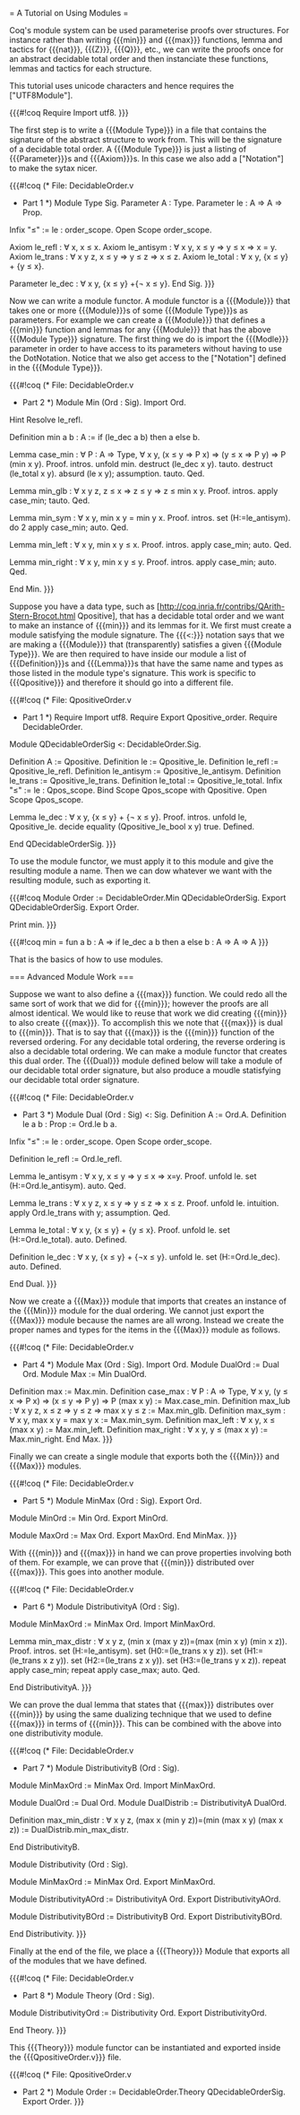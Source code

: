 = A Tutorial on Using Modules =

Coq's module system can be used parameterise proofs over structures.  For instance rather than writing {{{min}}} and {{{max}}} functions, lemma and tactics for {{{nat}}}, {{{Z}}}, {{{Q}}}, etc., we can write the proofs once for an abstract decidable total order and then instanciate these functions, lemmas and tactics for each structure.

This tutorial uses unicode characters and hence requires the ["UTF8Module"].

{{{#!coq
Require Import utf8.
}}}

The first step is to write a {{{Module Type}}} in a file that contains the signature of the abstract structure to work from.  This will be the signature of a decidable total order.  A {{{Module Type}}} is just a listing of {{{Parameter}}}s and {{{Axiom}}}s.  In this case we also add a ["Notation"] to make the sytax nicer.

{{{#!coq
(* File: DecidableOrder.v
 * Part 1
 *)
Module Type Sig.
Parameter A : Type.
Parameter le : A ⇒ A ⇒ Prop.

Infix "≤" := le : order_scope.
Open Scope order_scope.

Axiom le_refl : ∀ x, x ≤ x.
Axiom le_antisym : ∀ x y, x ≤ y ⇒ y ≤ x ⇒ x = y.
Axiom le_trans : ∀ x y z, x ≤ y ⇒ y ≤ z ⇒ x ≤ z.
Axiom le_total : ∀ x y, {x ≤ y} + {y ≤ x}.

Parameter le_dec : ∀ x y, {x ≤ y} +{¬ x ≤ y}. 
End Sig.
}}}

Now we can write a module functor.  A module functor is a {{{Module}}} that takes one or more {{{Module}}}s of some {{{Module Type}}}s as parameters.  For example we can create a {{{Module}}} that defines a {{{min}}} function and lemmas for any {{{Module}}} that has the above {{{Module Type}}} signature.  The first thing we do is import the {{{Modle}}} parameter in order to have access to its parameters without having to use the DotNotation.  Notice that we also get access to the ["Notation"] defined in the {{{Module Type}}}.

{{{#!coq
(* File: DecidableOrder.v
 * Part 2
 *)
Module Min (Ord : Sig).
Import Ord.

Hint Resolve le_refl.

Definition min a b : A := if (le_dec a b) then a else b.

Lemma case_min : ∀ P : A ⇒ Type, ∀ x y, (x ≤ y ⇒ P x) ⇒ (y ≤ x ⇒ P y) ⇒ P (min x y).
Proof.
intros.
unfold min.
destruct (le_dec x y).
tauto.
destruct (le_total x y).
absurd (le x y); assumption.
tauto.
Qed.

Lemma min_glb : ∀ x y z, z ≤ x ⇒ z ≤ y ⇒ z ≤ min x y.
Proof.
intros.
apply case_min; tauto.
Qed.

Lemma min_sym : ∀ x y, min x y = min y x.
Proof.
intros.
set (H:=le_antisym).
do 2 apply case_min; auto.
Qed.

Lemma min_left : ∀ x y, min x y ≤ x.
Proof.
intros.
apply case_min; auto.
Qed.

Lemma min_right : ∀ x y, min x y ≤ y.
Proof.
intros.
apply case_min; auto.
Qed.

End Min.
}}}

Suppose you have a data type, such as [http://coq.inria.fr/contribs/QArith-Stern-Brocot.html Qpositive], that has a decidable total order and we want to make an instance of {{{min}}} and its lemmas for it.  We first must create a module satisfying the module signature.  The {{{<:}}} notation says that we are making a {{{Module}}} that (transparently) satisfies a given {{{Module Type}}}.  We are then required to have inside our module a list of {{{Definition}}}s and {{{Lemma}}}s that have the same name and types as those listed in the module type's signature. This work is specific to {{{Qpositive}}} and therefore it should go into a different file.

{{{#!coq
(* File: QpositiveOrder.v
 * Part 1
 *)
Require Import utf8.
Require Export Qpositive_order.
Require DecidableOrder.

Module QDecidableOrderSig <: DecidableOrder.Sig.

Definition A := Qpositive.
Definition le := Qpositive_le.
Definition le_refl := Qpositive_le_refl.
Definition le_antisym := Qpositive_le_antisym.
Definition le_trans := Qpositive_le_trans.
Definition le_total := Qpositive_le_total.
Infix "≤" := le : Qpos_scope.
Bind Scope Qpos_scope with Qpositive. 
Open Scope Qpos_scope.

Lemma le_dec : ∀ x y, {x ≤ y} + {¬ x ≤ y}.
Proof.
intros.
unfold le, Qpositive_le.
decide equality (Qpositive_le_bool x y) true.
Defined.

End QDecidableOrderSig.
}}}

To use the module functor, we must apply it to this module and give the resulting module a name.  Then we can dow whatever we want with the resulting module, such as exporting it.

{{{#!coq
Module Order := DecidableOrder.Min QDecidableOrderSig.
Export QDecidableOrderSig.
Export Order.

Print min.
}}}

{{{#!coq
min = fun a b : A => if le_dec a b then a else b
     : A ⇒  A ⇒  A
}}}

That is the basics of how to use modules.

=== Advanced Module Work ===

Suppose we want to also define a {{{max}}} function.  We could redo all the same sort of work that we did for {{{min}}}; however the proofs are all almost identical.  We would like to reuse that work we did creating {{{min}}} to also create {{{max}}}.  To accomplish this we note that {{{max}}} is dual to {{{min}}}.  That is to say that {{{max}}} is the {{{min}}} function of the reversed ordering.  For any decidable total ordering, the reverse ordering is also a decidable total ordering.  We can make a module functor that creates this dual order.
The {{{Dual}}} module defined below will take a module of our decidable total order signature, but also produce a moudle statisfying our decidable total order signature.

{{{#!coq
(* File: DecidableOrder.v
 * Part 3
 *)
Module Dual (Ord : Sig) <: Sig.
Definition A := Ord.A.
Definition le a b : Prop := Ord.le b a.

Infix "≤" := le : order_scope.
Open Scope order_scope.

Definition le_refl := Ord.le_refl.

Lemma le_antisym : ∀ x y, x ≤ y ⇒ y ≤ x ⇒ x=y.
Proof.
unfold le.
set (H:=Ord.le_antisym).
auto.
Qed.

Lemma le_trans : ∀ x y z, x ≤ y ⇒ y ≤ z ⇒ x ≤ z.
Proof.
unfold le.
intuition.
apply Ord.le_trans with y; assumption.
Qed.

Lemma le_total : ∀ x y, {x ≤ y} + {y ≤ x}.
Proof.
unfold le.
set (H:=Ord.le_total).
auto.
Defined.

Definition le_dec : ∀ x y, {x ≤ y} + {¬x ≤ y}. 
unfold le.
set (H:=Ord.le_dec).
auto.
Defined.

End Dual.
}}}

Now we create a {{{Max}}} module that imports that creates an instance of the {{{Min}}} module for the dual ordering.  We cannot just export the {{{Max}}} module because the names are all wrong.  Instead we create the proper names and types for the items in the {{{Max}}} module as follows.

{{{#!coq
(* File: DecidableOrder.v
 * Part 4
 *)
Module Max (Ord : Sig).
Import Ord.
Module DualOrd := Dual Ord.
Module Max := Min DualOrd.

Definition max := Max.min.
Definition case_max : ∀ P : A ⇒ Type, ∀ x y, (y ≤ x ⇒ P x) ⇒ (x ≤ y ⇒ P y) ⇒ P (max x y) := Max.case_min.
Definition max_lub : ∀ x y z, x ≤ z ⇒ y ≤ z ⇒ max x y ≤ z := Max.min_glb.
Definition max_sym : ∀ x y, max x y = max y x := Max.min_sym.
Definition max_left : ∀ x y, x ≤ (max x y) := Max.min_left.
Definition max_right : ∀ x y, y ≤ (max x y) := Max.min_right.
End Max.
}}}

Finally we can create a single module that exports both the {{{Min}}} and {{{Max}}} modules.

{{{#!coq
(* File: DecidableOrder.v
 * Part 5
 *)
Module MinMax (Ord : Sig).
Export Ord.

Module MinOrd := Min Ord.
Export MinOrd.

Module MaxOrd := Max Ord.
Export MaxOrd.
End MinMax.
}}}

With {{{min}}} and {{{max}}} in hand we can prove properties involving both of them.  For example, we can prove that {{{min}}} distributed over {{{max}}}.  This goes into another module.

{{{#!coq
(* File: DecidableOrder.v
 * Part 6
 *)
Module DistributivityA (Ord : Sig).

Module MinMaxOrd := MinMax Ord.
Import MinMaxOrd.

Lemma min_max_distr : ∀ x y z, (min x (max y z))=(max (min x y) (min x z)).
Proof.
intros.
set (H:=le_antisym).
set (H0:=(le_trans x y z)).
set (H1:=(le_trans x z y)).
set (H2:=(le_trans z x y)).
set (H3:=(le_trans y x z)).
repeat apply case_min; repeat apply case_max; auto.
Qed.

End DistributivityA.
}}}

We can prove the dual lemma that states that {{{max}}} distributes over {{{min}}} by using the same dualizing technique that we used to define {{{max}}} in terms of {{{min}}}.  This can be combined with the above into one distributivity module.

{{{#!coq
(* File: DecidableOrder.v
 * Part 7
 *)
Module DistributivityB (Ord : Sig).

Module MinMaxOrd := MinMax Ord.
Import MinMaxOrd.

Module DualOrd := Dual Ord.
Module DualDistrib := DistributivityA DualOrd.

Definition max_min_distr : ∀ x y z, (max x (min y z))=(min (max x y) (max x z)) := DualDistrib.min_max_distr.

End DistributivityB.

Module Distributivity  (Ord : Sig).

Module MinMaxOrd := MinMax Ord.
Export MinMaxOrd.

Module DistributivityAOrd := DistributivityA Ord.
Export DistributivityAOrd.

Module DistributivityBOrd := DistributivityB Ord.
Export DistributivityBOrd.

End Distributivity.
}}}

Finally at the end of the file, we place a {{{Theory}}} Module that exports all of the modules that we have defined.

{{{#!coq
(* File: DecidableOrder.v
 * Part 8
 *)
Module Theory (Ord : Sig).

Module DistributivityOrd := Distributivity Ord.
Export DistributivityOrd.

End Theory.
}}}

This {{{Theory}}} module functor can be instantiated and exported inside the {{{QpositiveOrder.v}}} file.

{{{#!coq
(* File: QpositiveOrder.v
 * Part 2
 *)
Module Order := DecidableOrder.Theory QDecidableOrderSig.
Export Order.
}}}
